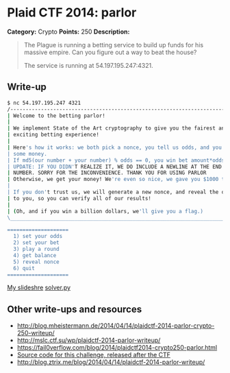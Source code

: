 # Plaid CTF 2014: parlor

**Category:** Crypto
**Points:** 250
**Description:**

> The Plague is running a betting service to build up funds for his massive empire. Can you figure out a way to beat the house?
>
> The service is running at 54.197.195.247:4321.

## Write-up

```bash
$ nc 54.197.195.247 4321
/------------------------------------------------------------------------------\
| Welcome to the betting parlor!                                               |
|                                                                              |
| We implement State of the Art cryptography to give you the fairest and most  |
| exciting betting experience!                                                 |
|                                                                              |
| Here's how it works: we both pick a nonce, you tell us odds, and you give us |
| some money.                                                                  |
| If md5(our number + your number) % odds == 0, you win bet amount*odds.       |
| UPDATE: IF YOU DIDN'T REALIZE IT, WE DO INCLUDE A NEWLINE AT THE END OF YOUR |
| NUMBER. SORRY FOR THE INCONVENIENCE. THANK YOU FOR USING PARLOR              |
| Otherwise, we get your money! We're even so nice, we gave you $1000 to start.|
|                                                                              |
| If you don't trust us, we will generate a new nonce, and reveal the old nonce|
| to you, so you can verify all of our results!                                |
|                                                                              |
| (Oh, and if you win a billion dollars, we'll give you a flag.)               |
\______________________________________________________________________________/

====================
  1) set your odds
  2) set your bet
  3) play a round
  4) get balance
  5) reveal nonce
  6) quit
====================
```
[My slideshre](http://www.slideshare.net/sonickun/katagaitai-ctf-5-med-parlor-plaid-ctf-2014)
[solver.py](solver.py)

## Other write-ups and resources

* <http://blog.mheistermann.de/2014/04/14/plaidctf-2014-parlor-crypto-250-writeup/>
* <http://mslc.ctf.su/wp/plaidctf-2014-parlor-writeup/>
* <https://fail0verflow.com/blog/2014/plaidctf2014-crypto250-parlor.html>
* [Source code for this challenge, released after the CTF](https://github.com/pwning/plaidctf2014/tree/master/crypto/parlor)
* <http://blog.ztrix.me/blog/2014/04/14/plaidctf-2014-parlor-writeup/>
